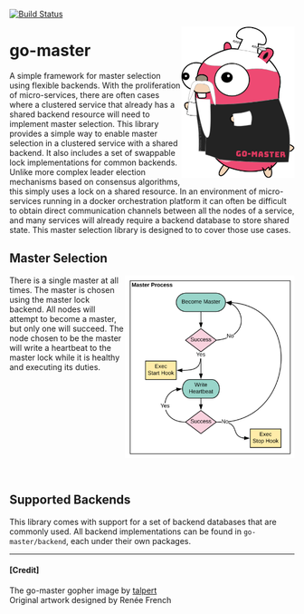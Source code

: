 [![Build Status](https://travis-ci.com/InVisionApp/go-background.svg?token=KosA43m1X3ikri8JEukQ&branch=master)](https://travis-ci.com/InVisionApp/go-background)

<img align="right" src="images/go-master.svg" width="200">

# go-master
A simple framework for master selection using flexible backends. With the proliferation of micro-services, there are often cases where a clustered service that already has a shared backend resource will need to implement master selection. This library provides a simple way to enable master selection in a clustered service with a shared backend. It also includes a set of swappable lock implementations for common backends.  
Unlike more complex leader election mechanisms based on consensus algorithms, this simply uses a lock on a shared resource. In an environment of micro-services running in a docker orchestration platform it can often be difficult to obtain direct communication channels between all the nodes of a service, and many services will already require a backend database to store shared state. This master selection library is designed to to cover those use cases.

## Master Selection
<img align="right" src="images/master_process.svg" width="300">
There is a single master at all times. The master is chosen using the master lock backend. All nodes will attempt to become a master, but only one will succeed. The node chosen to be the master will write a heartbeat to the master lock while it is healthy and executing its duties. 

<br><br><br><br><br><br><br><br><br><br>

## Supported Backends
This library comes with support for a set of backend databases that are commonly used. All backend implementations can be found in `go-master/backend`, each under their own packages.

---

#### \[Credit\]
The go-master gopher image by [talpert](https://github.com/talpert)  
Original artwork designed by Renée French
